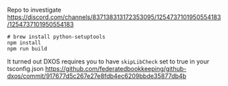 
Repo to investigate https://discord.com/channels/837138313172353095/1254737101950554183/1254737101950554183
```
# brew install python-setuptools
npm install
npm run build
```

It turned out DXOS requires you to have `skipLibCheck` set to true in your tsconfig.json
https://github.com/federatedbookkeeping/github-dxos/commit/917677d5c267e27e8fdb4ec6209bbde35877db4b
